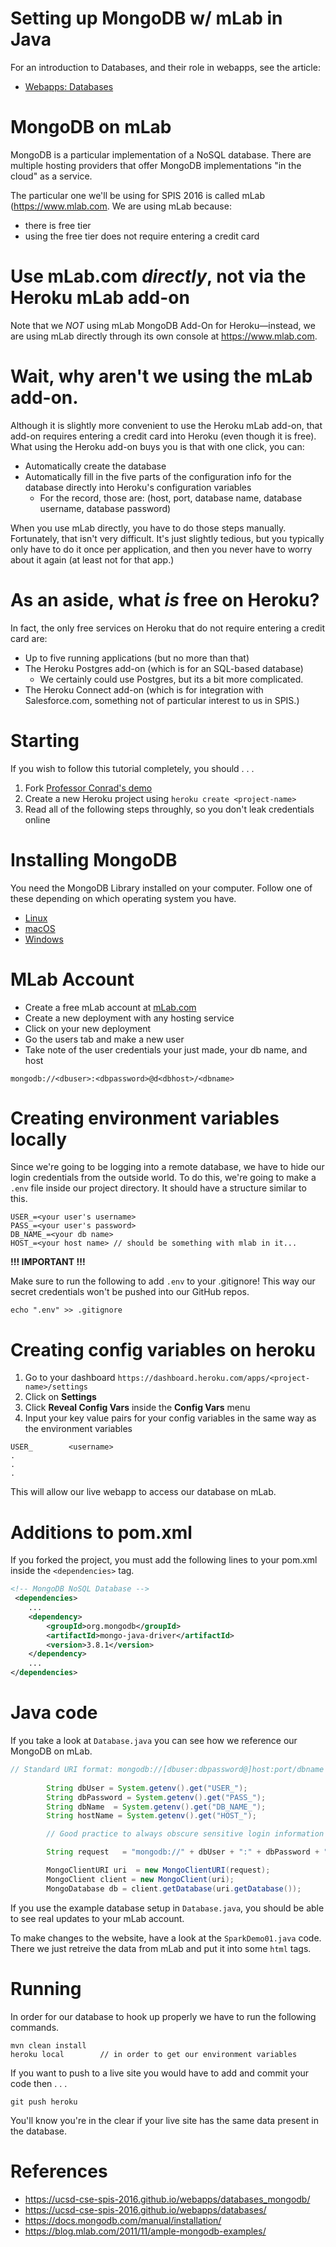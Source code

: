# Setting up MongoDB w/ mLab in Java
For an introduction to Databases, and their role in webapps, see the article:

* [Webapps: Databases](/extra/databases.md)

# MongoDB on mLab

MongoDB is a particular implementation of a NoSQL database.   There are multiple hosting providers that offer MongoDB implementations "in the cloud" as a service.

The particular one we'll be using for SPIS 2016 is called mLab (<https://www.mlab.com>.  We are using mLab because:

* there is free tier
* using the free tier does not require entering a credit card

# Use mLab.com *directly*, not via the Heroku mLab add-on

Note that we *NOT* using mLab MongoDB Add-On for Heroku&mdash;instead, we are using mLab directly through its own console at <https://www.mlab.com>. 

# Wait, why aren't we using the mLab add-on.

Although it is slightly more convenient to use the Heroku mLab add-on, that add-on requires entering a credit card into Heroku (even though it is free).      What using the Heroku add-on buys you is that with one click, you can:

* Automatically create the database
* Automatically fill in the five parts of the configuration info for the database directly into Heroku's configuration variables
     * For the record, those are: (host, port, database name, database username, database password) 

When you use mLab directly, you have to do those steps manually.  Fortunately, that isn't very difficult.  It's just slightly tedious, but you typically only have to do it once per application, and then you never have to worry about it again (at least not for that app.)

# As an aside, what *is* free on Heroku?

In fact, the only free services on Heroku that do not require entering a credit card are:

* Up to five running applications (but no more than that)
* The Heroku Postgres add-on (which is for an SQL-based database)
    * We certainly could use Postgres, but its a bit more complicated.
* The Heroku Connect add-on 
    (which is for integration with Salesforce.com, something not of particular interest to us in SPIS.)

# Starting
If you wish to follow this tutorial completely, you should . . .
1. Fork [Professor Conrad's demo](https://github.com/ucsb-cs56-pconrad/sparkjava-01)
2. Create a new Heroku project using ```heroku create <project-name>```
3. Read all of the following steps throughly, so you don't leak credentials online

# Installing MongoDB
You need the MongoDB Library installed on your computer. Follow one of these depending on which operating system you have.

- [Linux](https://docs.mongodb.com/manual/administration/install-on-linux/)
- [macOS](https://docs.mongodb.com/manual/tutorial/install-mongodb-on-os-x/)
- [Windows](https://docs.mongodb.com/manual/tutorial/install-mongodb-on-windows/)

# MLab Account
- Create a free mLab account at [mLab.com](https://mlab.com)
- Create a new deployment with any hosting service
- Click on your new deployment
- Go the users tab and make a new user
- Take note of the user credentials your just made, your db name, and host


```
mongodb://<dbuser>:<dbpassword>@d<dbhost>/<dbname>
```
# Creating environment variables locally
Since we're going to be logging into a remote database, we have to hide our login credentials from the outside world. To do this, we're going to make a ```.env``` file inside our project directory. It should have a structure similar to this.
```
USER_=<your user's username>
PASS_=<your user's password>
DB_NAME_=<your db name>
HOST_=<your host name> // should be something with mlab in it...
```
__!!! IMPORTANT !!!__

Make sure to run the following to add ```.env``` to your .gitignore! This way our secret credentials won't be pushed into our GitHub repos.
```
echo ".env" >> .gitignore
```

# Creating config variables on heroku
1. Go to your dashboard ```https://dashboard.heroku.com/apps/<project-name>/settings```
2. Click on __Settings__
3. Click __Reveal Config Vars__ inside the __Config Vars__ menu
5. Input your key value pairs for your config variables in the same way as the environment variables
```
USER_        <username>
.
.
.
````
This will allow our live webapp to access our database on mLab.

# Additions to pom.xml
If you forked the project, you must add the following lines to your pom.xml inside the ```<dependencies>``` tag.
```XML
<!-- MongoDB NoSQL Database -->
 <dependencies>
    ...
    <dependency>
        <groupId>org.mongodb</groupId>
        <artifactId>mongo-java-driver</artifactId>
        <version>3.8.1</version>
    </dependency>
    ...
</dependencies>
```

# Java code
If you take a look at ```Database.java``` you can see how we reference our MongoDB on mLab.

```Java
// Standard URI format: mongodb://[dbuser:dbpassword@]host:port/dbname
       
        String dbUser = System.getenv().get("USER_");
        String dbPassword = System.getenv().get("PASS_");
        String dbName  = System.getenv().get("DB_NAME_");
        String hostName = System.getenv().get("HOST_");

        // Good practice to always obscure sensitive login information

        String request   = "mongodb://" + dbUser + ":" + dbPassword + "@" + hostName + "/" + dbName;

        MongoClientURI uri  = new MongoClientURI(request); 
        MongoClient client = new MongoClient(uri);
        MongoDatabase db = client.getDatabase(uri.getDatabase());

```

If you use the example database setup in ```Database.java```, you should be able to see real updates to your mLab account.

To make changes to the website, have a look at the ```SparkDemo01.java``` code. There we just retreive the data from mLab and put it into some ```html``` tags.

# Running
In order for our database to hook up properly we have to run the following commands.

```
mvn clean install
heroku local        // in order to get our environment variables
```

If you want to push to a live site you would have to add and commit your code then . . .
```
git push heroku
```

You'll know you're in the clear if your live site has the same data present in the database.
# References

* <https://ucsd-cse-spis-2016.github.io/webapps/databases_mongodb/>
* <https://ucsd-cse-spis-2016.github.io/webapps/databases/>
* <https://docs.mongodb.com/manual/installation/>
* <https://blog.mlab.com/2011/11/ample-mongodb-examples/>